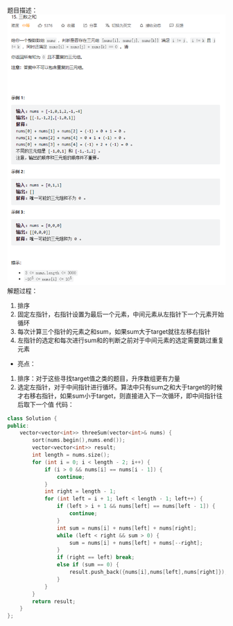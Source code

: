 题目描述：  
![image](/basical/array/image/image16.png)  
解题过程：  
1. 排序
2. 固定左指针，右指针设置为最后一个元素，中间元素从左指针下一个元素开始循环
3. 每次计算三个指针的元素之和sum，如果sum大于target就往左移右指针
4. 左指针的选定和每次进行sum和的判断之前对于中间元素的选定需要跳过重复元素
* 亮点：
1. 排序：对于这些寻找target值之类的题目，升序数组更有力量
2. 选定左指针，对于中间指针进行循环。算法中只有sum之和大于target的时候才右移右指针，如果sum小于target，则直接进入下一次循环，即中间指针往后取下一个值
代码：  
```cpp
class Solution {
public:
    vector<vector<int>> threeSum(vector<int>& nums) {
        sort(nums.begin(),nums.end());
        vector<vector<int>> result;
        int length = nums.size();
        for (int i = 0; i < length - 2; i++) {
            if (i > 0 && nums[i] == nums[i - 1]) {
                continue;
            }
            int right = length - 1;
            for (int left = i + 1; left < length - 1; left++) {
                if (left > i + 1 && nums[left] == nums[left - 1]) {
                    continue;
                }
                int sum = nums[i] + nums[left] + nums[right];
                while (left < right && sum > 0) {
                    sum = nums[i] + nums[left] + nums[--right];                    
                }
                if (right == left) break;
                else if (sum == 0) {
                    result.push_back({nums[i],nums[left],nums[right]});
                }
            }
        }
        return result;
    }
};
```